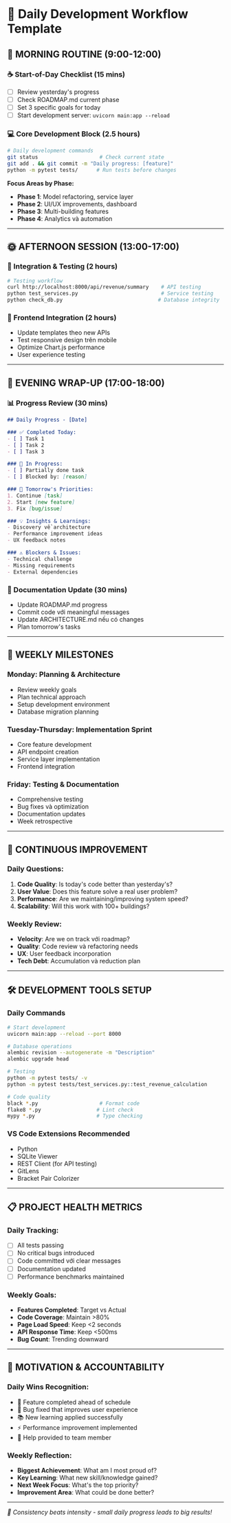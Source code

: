 # 📅 Daily Development Workflow Template

## 🌅 MORNING ROUTINE (9:00-12:00)

### ☕ Start-of-Day Checklist (15 mins)
- [ ] Review yesterday's progress
- [ ] Check ROADMAP.md current phase  
- [ ] Set 3 specific goals for today
- [ ] Start development server: `uvicorn main:app --reload`

### 💻 Core Development Block (2.5 hours)
```bash
# Daily development commands
git status                    # Check current state
git add . && git commit -m "Daily progress: [feature]"
python -m pytest tests/      # Run tests before changes
```

**Focus Areas by Phase:**
- **Phase 1**: Model refactoring, service layer
- **Phase 2**: UI/UX improvements, dashboard  
- **Phase 3**: Multi-building features
- **Phase 4**: Analytics và automation

---

## 🌞 AFTERNOON SESSION (13:00-17:00)

### 🔧 Integration & Testing (2 hours)
```bash
# Testing workflow
curl http://localhost:8000/api/revenue/summary    # API testing
python test_services.py                           # Service testing  
python check_db.py                               # Database integrity
```

### 🎨 Frontend Integration (2 hours)
- Update templates theo new APIs
- Test responsive design trên mobile
- Optimize Chart.js performance
- User experience testing

---

## 🌙 EVENING WRAP-UP (17:00-18:00)

### 📊 Progress Review (30 mins)
```markdown
## Daily Progress - [Date]

### ✅ Completed Today:
- [ ] Task 1
- [ ] Task 2  
- [ ] Task 3

### 🚧 In Progress:
- [ ] Partially done task
- [ ] Blocked by: [reason]

### 🎯 Tomorrow's Priorities:
1. Continue [task]
2. Start [new feature]
3. Fix [bug/issue]

### 💡 Insights & Learnings:
- Discovery về architecture
- Performance improvement ideas
- UX feedback notes

### ⚠️ Blockers & Issues:
- Technical challenge
- Missing requirements
- External dependencies
```

### 📝 Documentation Update (30 mins)
- Update ROADMAP.md progress
- Commit code với meaningful messages
- Update ARCHITECTURE.md nếu có changes
- Plan tomorrow's tasks

---

## 🚀 WEEKLY MILESTONES

### Monday: Planning & Architecture
- Review weekly goals
- Plan technical approach
- Setup development environment
- Database migration planning

### Tuesday-Thursday: Implementation Sprint
- Core feature development
- API endpoint creation
- Service layer implementation  
- Frontend integration

### Friday: Testing & Documentation
- Comprehensive testing
- Bug fixes và optimization
- Documentation updates
- Week retrospective

---

## 🔄 CONTINUOUS IMPROVEMENT

### Daily Questions:
1. **Code Quality**: Is today's code better than yesterday's?
2. **User Value**: Does this feature solve a real user problem?
3. **Performance**: Are we maintaining/improving system speed?
4. **Scalability**: Will this work with 100+ buildings?

### Weekly Review:
- **Velocity**: Are we on track với roadmap?
- **Quality**: Code review và refactoring needs
- **UX**: User feedback incorporation
- **Tech Debt**: Accumulation và reduction plan

---

## 🛠️ DEVELOPMENT TOOLS SETUP

### Daily Commands
```bash
# Start development
uvicorn main:app --reload --port 8000

# Database operations  
alembic revision --autogenerate -m "Description"
alembic upgrade head

# Testing
python -m pytest tests/ -v
python -m pytest tests/test_services.py::test_revenue_calculation

# Code quality
black *.py                    # Format code
flake8 *.py                  # Lint check
mypy *.py                    # Type checking
```

### VS Code Extensions Recommended
- Python
- SQLite Viewer  
- REST Client (for API testing)
- GitLens
- Bracket Pair Colorizer

---

## 📋 PROJECT HEALTH METRICS

### Daily Tracking:
- [ ] All tests passing
- [ ] No critical bugs introduced
- [ ] Code committed với clear messages
- [ ] Documentation updated
- [ ] Performance benchmarks maintained

### Weekly Goals:
- **Features Completed**: Target vs Actual
- **Code Coverage**: Maintain >80%
- **Page Load Speed**: Keep <2 seconds
- **API Response Time**: Keep <500ms
- **Bug Count**: Trending downward

---

## 🎯 MOTIVATION & ACCOUNTABILITY

### Daily Wins Recognition:
- 🎉 Feature completed ahead of schedule
- 🐛 Bug fixed that improves user experience  
- 📚 New learning applied successfully
- ⚡ Performance improvement implemented
- 🤝 Help provided to team member

### Weekly Reflection:
- **Biggest Achievement**: What am I most proud of?
- **Key Learning**: What new skill/knowledge gained?
- **Next Week Focus**: What's the top priority?
- **Improvement Area**: What could be done better?

---

*💪 Consistency beats intensity - small daily progress leads to big results!*